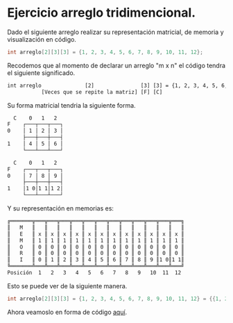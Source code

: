 # Ejercicio arreglo tridimencional.
Dado el siguiente arreglo realizar su representación matricial, de memoria y visualización en código.
```C
int arreglo[2][3][3] = {1, 2, 3, 4, 5, 6, 7, 8, 9, 10, 11, 12};
```
Recodemos que al momento de declarar un arreglo "m x n" el código tendra el siguiente significado.
```txt
int arreglo              [2]               [3] [3] = {1, 2, 3, 4, 5, 6, 7, 8, 9, 10, 11, 12};
           [Veces que se repite la matriz] [F] [C]
```
Su forma matricial tendria la siguiente forma.
```txt
  C    0   1   2
F    ┌───┬───┬───┐
0    │ 1 │ 2 │ 3 │
     ├───┼───┼───┤
1    │ 4 │ 5 │ 6 │
     └───┴───┴───┘

  C    0   1   2
F    ┌───┬───┬───┐
0    │ 7 │ 8 │ 9 │
     ├───┼───┼───┤
1    │1 0│1 1│1 2│
     └───┴───┴───┘
```
Y su representación en memorias es:
```txt
╔═══════╦═══╦═══╦═══╦═══╦═══╦═══╦═══╦═══╦═══╦═══╦═══╦═══╗
║   M   ║   ║   ║   ║   ║   ║   ║   ║   ║   ║   ║   ║   ║
║   E   ║ x ║ x ║ x ║ x ║ x ║ x ║ x ║ x ║ x ║ x ║ x ║ x ║
║   M   ║ 1 ║ 1 ║ 1 ║ 1 ║ 1 ║ 1 ║ 1 ║ 1 ║ 1 ║ 1 ║ 1 ║ 1 ║
║   O   ║ 0 ║ 0 ║ 0 ║ 0 ║ 0 ║ 0 ║ 0 ║ 0 ║ 0 ║ 0 ║ 0 ║ 0 ║
║   R   ║ 0 ║ 0 ║ 0 ║ 0 ║ 0 ║ 0 ║ 0 ║ 0 ║ 0 ║ 0 ║ 0 ║ 0 ║
║   I   ║ 0 ║ 1 ║ 2 ║ 3 ║ 4 ║ 5 ║ 6 ║ 7 ║ 8 ║ 9 ║1 0║1 1║
╚═══════╩═══╩═══╩═══╩═══╩═══╩═══╩═══╩═══╩═══╩═══╩═══╩═══╝
Posición  1   2   3   4   5   6   7   8   9   10  11  12 
```
Esto se puede ver de la siguiente manera.
```C
int arreglo[2][3][3] = {1, 2, 3, 4, 5, 6, 7, 8, 9, 10, 11, 12} = {{1, 2, 3}, {4, 5, 6}, {7, 8, 9}, {10, 11, 12}};
```
Ahora veamoslo en forma de código <a href = "/C/Fundamentos/16 - Arreglos/16 - 03 - ArregloTriD.c">aquí</a>.
